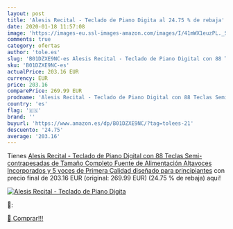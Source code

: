 ```yaml
---
layout: post
title: 'Alesis Recital - Teclado de Piano Digita al 24.75 % de rebaja'
date: 2020-01-18 11:57:08
image: 'https://images-eu.ssl-images-amazon.com/images/I/41mWX1euzPL._SL400_.jpg'
comments: true
category: ofertas
author: 'tole.es'
slug: 'B01DZXE9NC-es Alesis Recital - Teclado de Piano Digital con 88 Teclas...'
sku: 'B01DZXE9NC-es'
actualPrice: 203.16 EUR
currency: EUR
price: 203.16
comparePrice: 269.99 EUR
prodname: 'Alesis Recital - Teclado de Piano Digital con 88 Teclas Semi-contrapesadas de Tamaño Completo  Fuente de Alimentación  Altavoces Incorporados y 5 voces de Primera Calidad  diseñado para principiantes'
country: 'es'
flag: '🇪🇸'
brand: ''
buyurl: 'https://www.amazon.es/dp/B01DZXE9NC/?tag=tolees-21'
descuento: '24.75'
average: '203.16'
---
```


Tienes [Alesis Recital - Teclado de Piano Digital con 88 Teclas Semi-contrapesadas de Tamaño Completo  Fuente de Alimentación  Altavoces Incorporados y 5 voces de Primera Calidad  diseñado para principiantes](https://www.amazon.es/dp/B01DZXE9NC/?tag=tolees-21) con precio final de  203.16 EUR (original: 269.99 EUR) (24.75 %  de rebaja) aqui!

[![Alesis Recital - Teclado de Piano Digita](https://images-eu.ssl-images-amazon.com/images/I/41mWX1euzPL._SL400_.jpg)](https://www.amazon.es/dp/B01DZXE9NC/?tag=tolees-21)

🔎:


[🛒 Comprar!!!](https://www.amazon.es/dp/B01DZXE9NC/?tag=tolees-21)
